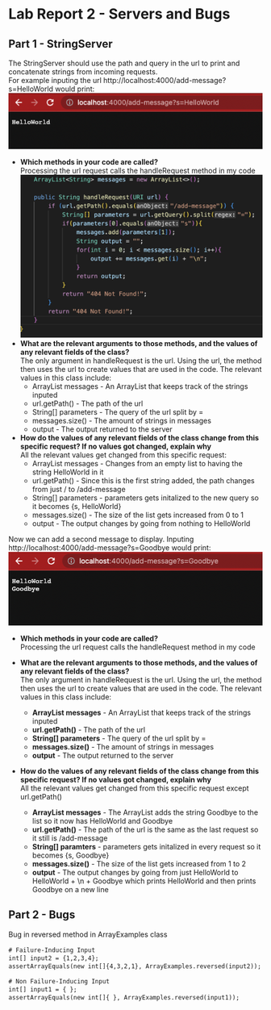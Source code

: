 # Lab Report 2 - Servers and Bugs
## Part 1 - StringServer 
The StringServer should use the path and query in the url to print and concatenate strings from incoming requests. <br>
For example inputing the url http://localhost:4000/add-message?s=HelloWorld would print: <br>
![Image](HelloWorld.png)

* **Which methods in your code are called?** <br>
  Processing the url request calls the handleRequest method in my code <br>
  ![Image](HandleClass.png) <br>
* **What are the relevant arguments to those methods, and the values of any relevant fields of the class?** <br>
  The only argument in handleRequest is the url. Using the url, the method then uses the url to create values that are used in the code. The relevant         values in this class include:
    * ArrayList messages - An ArrayList that keeps track of the strings inputed
    * url.getPath() - The path of the url
    * String[] parameters - The query of the url split by = 
    * messages.size() - The amount of strings in messages
    * output - The output returned to the server
* **How do the values of any relevant fields of the class change from this specific request? If no values got changed, explain why** <br>
  All the relevant values get changed from this specific request:
    * ArrayList messages - Changes from an empty list to having the string HelloWorld in it
    * url.getPath() - Since this is the first string added, the path changes from just / to /add-message
    * String[] parameters - parameters gets initalized to the new query so it becomes {s, HelloWorld}
    * messages.size() - The size of the list gets increased from 0 to 1
    * output - The output changes by going from nothing to HelloWorld

Now we can add a second message to display. Inputing http://localhost:4000/add-message?s=Goodbye would print: <br>
![Image](Goodbye.png)

* **Which methods in your code are called?** <br>
  Processing the url request calls the handleRequest method in my code <br>
  
* **What are the relevant arguments to those methods, and the values of any relevant fields of the class?** <br>
  The only argument in handleRequest is the url. Using the url, the method then uses the url to create values that are used in the code. The relevant         values in this class include:
    * **ArrayList messages** - An ArrayList that keeps track of the strings inputed
    * **url.getPath()** - The path of the url
    * **String[] parameters** - The query of the url split by = 
    * **messages.size()** - The amount of strings in messages
    * **output** - The output returned to the server
* **How do the values of any relevant fields of the class change from this specific request? If no values got changed, explain why** <br>
  All the relevant values get changed from this specific request except url.getPath()
    * **ArrayList messages** - The ArrayList adds the string Goodbye to the list so it now has HelloWorld and Goodbye
    * **url.getPath()** - The path of the url is the same as the last request so it still is /add-message
    * **String[] paramters** - parameters gets initalized in every request so it becomes {s, Goodbye}
    * **messages.size()** - The size of the list gets increased from 1 to 2
    * **output** - The output changes by going from just HelloWorld to HelloWorld + \n + Goodbye which prints HelloWorld and then prints Goodbye on a new         line
## Part 2 - Bugs
   Bug in reversed method in ArrayExamples class <br>
```
# Failure-Inducing Input 
int[] input2 = {1,2,3,4};
assertArrayEquals(new int[]{4,3,2,1}, ArrayExamples.reversed(input2));
```
```
# Non Failure-Inducing Input
int[] input1 = { };
assertArrayEquals(new int[]{ }, ArrayExamples.reversed(input1));
```

  
